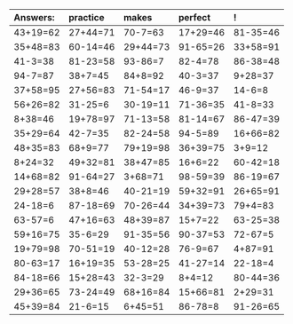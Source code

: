 | Answers: | practice | makes | perfect | ! |
| :--- | :--- | :--- | :--- | :--- |
| 43+19=62 | 27+44=71 | 70-7=63 | 17+29=46 | 81-35=46 | 
| 35+48=83 | 60-14=46 | 29+44=73 | 91-65=26 | 33+58=91 | 
| 41-3=38 | 81-23=58 | 93-86=7 | 82-4=78 | 86-38=48 | 
| 94-7=87 | 38+7=45 | 84+8=92 | 40-3=37 | 9+28=37 | 
| 37+58=95 | 27+56=83 | 71-54=17 | 46-9=37 | 14-6=8 | 
| 56+26=82 | 31-25=6 | 30-19=11 | 71-36=35 | 41-8=33 | 
| 8+38=46 | 19+78=97 | 71-13=58 | 81-14=67 | 86-47=39 | 
| 35+29=64 | 42-7=35 | 82-24=58 | 94-5=89 | 16+66=82 | 
| 48+35=83 | 68+9=77 | 79+19=98 | 36+39=75 | 3+9=12 | 
| 8+24=32 | 49+32=81 | 38+47=85 | 16+6=22 | 60-42=18 | 
| 14+68=82 | 91-64=27 | 3+68=71 | 98-59=39 | 86-19=67 | 
| 29+28=57 | 38+8=46 | 40-21=19 | 59+32=91 | 26+65=91 | 
| 24-18=6 | 87-18=69 | 70-26=44 | 34+39=73 | 79+4=83 | 
| 63-57=6 | 47+16=63 | 48+39=87 | 15+7=22 | 63-25=38 | 
| 59+16=75 | 35-6=29 | 91-35=56 | 90-37=53 | 72-67=5 | 
| 19+79=98 | 70-51=19 | 40-12=28 | 76-9=67 | 4+87=91 | 
| 80-63=17 | 16+19=35 | 53-28=25 | 41-27=14 | 22-18=4 | 
| 84-18=66 | 15+28=43 | 32-3=29 | 8+4=12 | 80-44=36 | 
| 29+36=65 | 73-24=49 | 68+16=84 | 15+66=81 | 2+29=31 | 
| 45+39=84 | 21-6=15 | 6+45=51 | 86-78=8 | 91-26=65 | 
